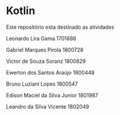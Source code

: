 # Kotlin
Este repositório esta destinado as atividades


Leonardo Lira Gama 1701888

Gabriel Marques Pirola 1800728

Victor de Souza Soranz 1800829

Ewerton dos Santos Araújo 1800448

Bruno Luziani Lopes 1800547

Edison Maciel da Silva Junior 1801987

Leandro da Silva Vicente 1802049
